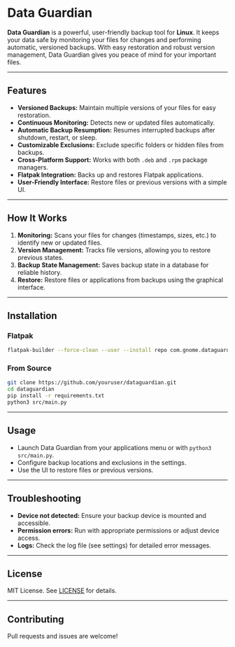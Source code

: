 # Data Guardian

**Data Guardian** is a powerful, user-friendly backup tool for **Linux**. It keeps your data safe by monitoring your files for changes and performing automatic, versioned backups. With easy restoration and robust version management, Data Guardian gives you peace of mind for your important files.

---

## Features

- **Versioned Backups:** Maintain multiple versions of your files for easy restoration.
- **Continuous Monitoring:** Detects new or updated files automatically.
- **Automatic Backup Resumption:** Resumes interrupted backups after shutdown, restart, or sleep.
- **Customizable Exclusions:** Exclude specific folders or hidden files from backups.
- **Cross-Platform Support:** Works with both `.deb` and `.rpm` package managers.
- **Flatpak Integration:** Backs up and restores Flatpak applications.
- **User-Friendly Interface:** Restore files or previous versions with a simple UI.

---

## How It Works

1. **Monitoring:** Scans your files for changes (timestamps, sizes, etc.) to identify new or updated files.
2. **Version Management:** Tracks file versions, allowing you to restore previous states.
3. **Backup State Management:** Saves backup state in a database for reliable history.
4. **Restore:** Restore files or applications from backups using the graphical interface.

---

## Installation

### Flatpak

```sh
flatpak-builder --force-clean --user --install repo com.gnome.dataguardian.yaml
```

### From Source

```sh
git clone https://github.com/youruser/dataguardian.git
cd dataguardian
pip install -r requirements.txt
python3 src/main.py
```

---

## Usage

- Launch Data Guardian from your applications menu or with `python3 src/main.py`.
- Configure backup locations and exclusions in the settings.
- Use the UI to restore files or previous versions.

---

## Troubleshooting

- **Device not detected:** Ensure your backup device is mounted and accessible.
- **Permission errors:** Run with appropriate permissions or adjust device access.
- **Logs:** Check the log file (see settings) for detailed error messages.

---

## License

MIT License. See [LICENSE](LICENSE) for details.

---

## Contributing

Pull requests and issues are welcome!
